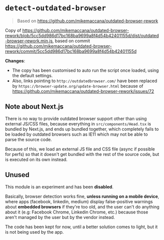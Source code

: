 # `detect-outdated-browser`

> Based on https://github.com/mikemaccana/outdated-browser-rework

Copy of https://github.com/mikemaccana/outdated-browser-rework/blob/5cc5dd986d17bc168ba9699a8f4d54b42401155d/dist/outdated-browser-rework.min.js,
based on commit https://github.com/mikemaccana/outdated-browser-rework/commit/5cc5dd986d17bc168ba9699a8f4d54b42401155d

**Changes**:
- The copy has been customised to auto run the script once loaded, using the default settings.
- Also, links pointing to `http://outdatedbrowser.com/` have been replaced by `https://browser-update.org/update-browser.html` because of https://github.com/mikemaccana/outdated-browser-rework/issues/72

## Note about Next.js

There is no way to provide outdated browser support other than using external JS/CSS files, because everything in `src/components/Head.tsx` is bundled by Next.js,
and ends up bundled together, which completely fails to be loaded by outdated browsers such as IE11 which may not be able to parse the source code.

Because of this, we load an external JS file and CSS file (async if possible for perfs) so that it doesn't get bundled with the rest of the source code, but is executed on its own instead.

## Unused

This module is an experiment and has been **disabled**.

Basically, browser detection works fine, **unless running on a mobile device**,
where apps (facebook, linkedin, medium) display false-positive warnings about **embedded browsers** if they're too old,
and the user can't do anything about it (e.g: Facebook Chrome, Linkedin Chrome, etc.) because those aren't managed by the user but by the vendor instead.

The code has been kept for now, until a better solution comes to light, but it is not being used by the app.
